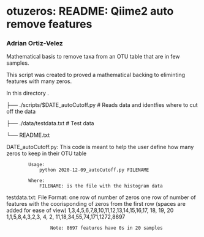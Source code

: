 # otuzeros: README: Qiime2 auto remove features 
### Adrian Ortiz-Velez


Mathematical basis to remove taxa from an OTU table that are in few samples. 

This script was created to proved a mathematical backing to eliminting features with many 
zeros.

In this directory 
.

├── ./scripts/$DATE_autoCutoff.py      # Reads data and identfies where to cut off the data

├── ./data/testdata.txt            # Test data

└── README.txt


DATE_autoCutoff.py: This code is meant to help the user define how many zeros to keep in their OTU table 

			Usage:
			    python 2020-12-09_autoCutoff.py FILENAME
    
			Where:
			    FILENAME: is the file with the histogram data
			               
testdata.txt: File Format: one row of number of zeros 
			   one row of number of features with the coorisponding 
			       of zeros from the first row
                                    (spaces are added for ease of view) 
	                1,3,4,5,6,7,8,10,11,12,13,14,15,16,17, 18,  19,  20
	                1,1,5,8,4,3,2,3, 4, 2, 11,18,34,55,74,171,1272,8697

		            Note: 8697 features have 0s in 20 samples
